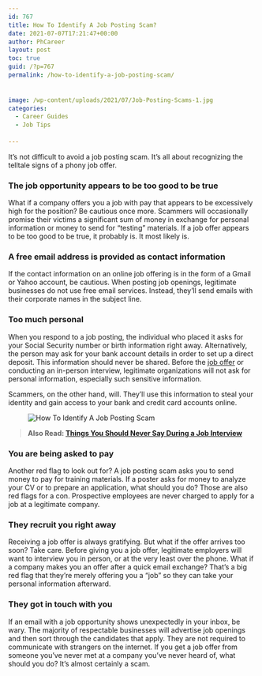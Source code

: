 ```yaml
---
id: 767
title: How To Identify A Job Posting Scam?
date: 2021-07-07T17:21:47+00:00
author: PhCareer
layout: post
toc: true
guid: /?p=767
permalink: /how-to-identify-a-job-posting-scam/


image: /wp-content/uploads/2021/07/Job-Posting-Scams-1.jpg
categories:
  - Career Guides
  - Job Tips

---
```

It&#8217;s not difficult to avoid a job posting scam. It&#8217;s all about recognizing the telltale signs of a phony job offer.

### **The job opportunity appears to be too good to be true**

What if a company offers you a job with pay that appears to be excessively high for the position? Be cautious once more. Scammers will occasionally promise their victims a significant sum of money in exchange for personal information or money to send for &#8220;testing&#8221; materials. If a job offer appears to be too good to be true, it probably is. It most likely is.

### **A free email address is provided as contact information**

If the contact information on an online job offering is in the form of a Gmail or Yahoo account, be cautious. When posting job openings, legitimate businesses do not use free email services. Instead, they&#8217;ll send emails with their corporate names in the subject line.

### **Too much personal**

When you respond to a job posting, the individual who placed it asks for your Social Security number or birth information right away. Alternatively, the person may ask for your bank account details in order to set up a direct deposit. This information should never be shared. Before the [job offer](/things-to-consider-before-accepting-a-job-offer/) or conducting an in-person interview, legitimate organizations will not ask for personal information, especially such sensitive information.

Scammers, on the other hand, will. They&#8217;ll use this information to steal your identity and gain access to your bank and credit card accounts online.



<figure class="wp-block-image size-large">

<img loading="lazy" width="768" height="512" src="/wp-content/uploads/2021/07/avoid-a-job-posting-scam.jpg" alt="How To Identify A Job Posting Scam" class="wp-image-768" srcset="/wp-content/uploads/2021/07/avoid-a-job-posting-scam.jpg 768w, /wp-content/uploads/2021/07/avoid-a-job-posting-scam-300x200.jpg 300w" sizes="(max-width: 768px) 100vw, 768px" /> </figure> 



<blockquote class="wp-block-quote">
  <p>
    <strong>Also Read: <a href="/things-you-should-never-say-during-a-job-interview/">Things You Should Never Say During a Job Interview</a></strong>
  </p>
</blockquote>



### **You are being asked to pay**

Another red flag to look out for? A job posting scam asks you to send money to pay for training materials. If a poster asks for money to analyze your CV or to prepare an application, what should you do? Those are also red flags for a con. Prospective employees are never charged to apply for a job at a legitimate company.

### **They recruit you right away**

Receiving a job offer is always gratifying. But what if the offer arrives too soon? Take care. Before giving you a job offer, legitimate employers will want to interview you in person, or at the very least over the phone. What if a company makes you an offer after a quick email exchange? That&#8217;s a big red flag that they&#8217;re merely offering you a &#8220;job&#8221; so they can take your personal information afterward.

### **They got in touch with you**

If an email with a job opportunity shows unexpectedly in your inbox, be wary. The majority of respectable businesses will advertise job openings and then sort through the candidates that apply. They are not required to communicate with strangers on the internet. If you get a job offer from someone you&#8217;ve never met at a company you&#8217;ve never heard of, what should you do? It&#8217;s almost certainly a scam.
